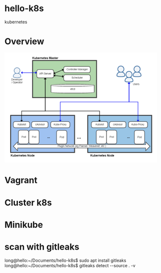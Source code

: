 # hello-k8s
kubernetes 


# Overview 

![](./overview.png)

# Vagrant 

# Cluster k8s

# Minikube 

# scan with gitleaks

long@hello:~/Documents/hello-k8s$ sudo apt install gitleaks 
long@hello:~/Documents/hello-k8s$ gitleaks detect --source . -v 